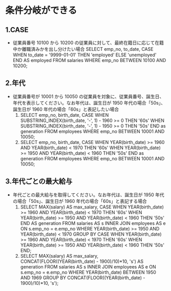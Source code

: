 # 条件分岐ができる

## 1.CASE

- 従業員番号 10100 から 10200 の従業員に対して、最終在籍日に応じて在籍中か離職済みかを出し分けたい場合
  SELECT emp_no, to_date, CASE WHEN to_date = '9999-01-01' THEN 'employed' ELSE 'unemployed' END AS employed FROM salaries WHERE emp_no BETWEEN 10100 AND 10200;

## 2.年代

- 従業員番号が 10001 から 10050 の従業員を対象に、従業員番号、誕生日、年代を表示してください。なお年代は、誕生日が 1950 年代の場合「50s」、誕生日が 1960 年代の場合「60s」と表記したい場合
  1. SELECT emp_no, birth_date, CASE WHEN SUBSTRING_INDEX(birth_date, '-', 1) - 1960 >= 0 THEN '60s' WHEN SUBSTRING_INDEX(birth_date, '-', 1) - 1950 >= 0 THEN '50s' END as generation FROM employees WHERE emp_no BETWEEN 10001 AND 10050;
  2. SELECT emp_no, birth_date, CASE WHEN YEAR(birth_date) >= 1960 AND YEAR(birth_date) < 1970 THEN '60s' WHEN YEAR(birth_date) >= 1950 AND YEAR(birth_date) < 1960 THEN '50s' END as generation FROM employees WHERE emp_no BETWEEN 10001 AND 10050;

## 3.年代ごとの最大給与

- 年代ごとの最大給与を取得してください。なお年代は、誕生日が 1950 年代の場合「50s」、誕生日が 1960 年代の場合「60s」と表記する場合
  1. SELECT MAX(salary) AS max_salary, CASE WHEN YEAR(birth_date) >= 1960 AND YEAR(birth_date) < 1970 THEN '60s' WHEN YEAR(birth_date) >= 1950 AND YEAR(birth_date) < 1960 THEN '50s' END AS generation FROM salaries AS s INNER JOIN employees AS e ON s.emp_no = e.emp_no WHERE YEAR(birth_date) >= 1950 AND YEAR(birth_date) < 1970 GROUP BY CASE WHEN YEAR(birth_date) >= 1960 AND YEAR(birth_date) < 1970 THEN '60s' WHEN YEAR(birth_date) >= 1950 AND YEAR(birth_date) < 1960 THEN '50s' END;
  2. SELECT MAX(salary) AS max_salary, CONCAT(FLOOR((YEAR(birth_date) - 1900)/10)\*10, 's') AS generation FROM salaries AS s INNER JOIN employees AS e ON s.emp_no = e.emp_no WHERE YEAR(birth_date) BETWEEN 1950 AND 1969 GROUP BY CONCAT(FLOOR((YEAR(birth_date) - 1900)/10)\*10, 's');
